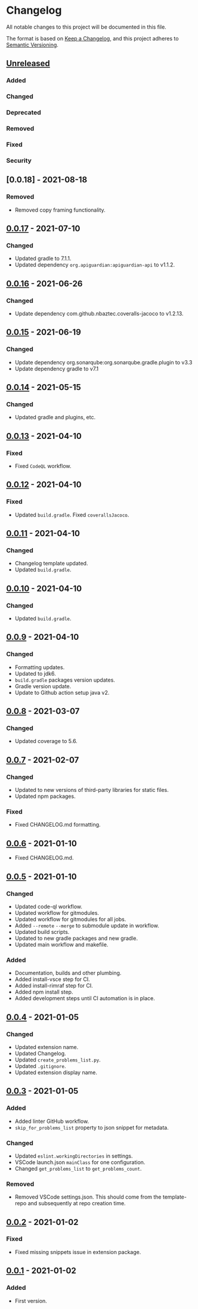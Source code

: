# Changelog

All notable changes to this project will be documented in this file.

The format is based on [Keep a Changelog][Keep a Changelog], and this project adheres to [Semantic Versioning][Semantic Versioning].

## [Unreleased]

### Added

### Changed

### Deprecated

### Removed

### Fixed

### Security

## [0.0.18] - 2021-08-18

### Removed

- Removed copy framing functionality.

## [0.0.17] - 2021-07-10

### Changed

- Updated gradle to 7.1.1.
- Updated dependency `org.apiguardian:apiguardian-api` to v1.1.2.

## [0.0.16] - 2021-06-26

### Changed

- Update dependency com.github.nbaztec.coveralls-jacoco to v1.2.13.

## [0.0.15] - 2021-06-19

### Changed

- Update dependency org.sonarqube:org.sonarqube.gradle.plugin to v3.3
- Update dependency gradle to v7.1

## [0.0.14] - 2021-05-15

### Changed

- Updated gradle and plugins, etc.

## [0.0.13] - 2021-04-10

### Fixed

- Fixed `CodeQL` workflow.

## [0.0.12] - 2021-04-10

### Fixed

- Updated `build.gradle`. Fixed `coverallsJacoco`.

## [0.0.11] - 2021-04-10

### Changed

- Changelog template updated.
- Updated `build.gradle`.

## [0.0.10] - 2021-04-10

### Changed

- Updated `build.gradle`.

## [0.0.9] - 2021-04-10

### Changed

- Formatting updates.
- Updated to jdk6.
- `build.gradle` packages version updates.
- Gradle version update.
- Update to Github action setup java v2.

## [0.0.8] - 2021-03-07

### Changed

- Updated coverage to 5.6.

## [0.0.7] - 2021-02-07

### Changed

- Updated to new versions of third-party libraries for static files.
- Updated npm packages.

### Fixed

- Fixed CHANGELOG.md formatting.

## [0.0.6] - 2021-01-10

- Fixed CHANGELOG.md.

## [0.0.5] - 2021-01-10

### Changed

- Updated code-ql workflow.
- Updated workflow for gitmodules.
- Updated workflow for gitmodules for all jobs.
- Added `--remote` `--merge` to submodule update in workflow.
- Updated build scripts.
- Updated to new gradle packages and new gradle.
- Updated main workflow and makefile.

### Added

- Documentation, builds and other plumbing.
- Added install-vsce step for CI.
- Added install-rimraf step for CI.
- Added npm install step.
- Added development steps until CI automation is in place.

## [0.0.4] - 2021-01-05

### Changed

- Updated extension name.
- Updated Changelog.
- Updated `create_problems_list.py`.
- Updated `.gitignore`.
- Updated extension display name.

## [0.0.3] - 2021-01-05

### Added

- Added linter GitHub workflow.
- `skip_for_problems_list` property to json snippet for metadata.

### Changed

- Updated `eslint.workingDirectories` in settings.
- VSCode launch.json `mainClass` for one configuration.
- Changed `get_problems_list` to `get_problems_count`.

### Removed

- Removed VSCode settings.json. This should come from the template-repo and subsequently at repo creation time.

## [0.0.2] - 2021-01-02

### Fixed

- Fixed missing snippets issue in extension package.

## [0.0.1] - 2021-01-02

### Added

- First version.

<!-- Links -->
[Keep a Changelog]: https://keepachangelog.com/
[Semantic Versioning]: https://semver.org/

<!-- Versions -->
[Unreleased]: https://github.com/computer-science-engineering/vscode-cse-framework/compare/v0.0.18..HEAD
[0.0.17]: https://github.com/computer-science-engineering/vscode-cse-framework/compare/v0.0.17..v0.0.18
[0.0.17]: https://github.com/computer-science-engineering/vscode-cse-framework/compare/v0.0.16..v0.0.17
[0.0.16]: https://github.com/computer-science-engineering/vscode-cse-framework/compare/v0.0.15..v0.0.16
[0.0.15]: https://github.com/computer-science-engineering/vscode-cse-framework/compare/v0.0.14..v0.0.15
[0.0.14]: https://github.com/computer-science-engineering/vscode-cse-framework/compare/v0.0.13..v0.0.14
[0.0.13]: https://github.com/computer-science-engineering/vscode-cse-framework/compare/v0.0.12..v0.0.13
[0.0.12]: https://github.com/computer-science-engineering/vscode-cse-framework/compare/v0.0.11..v0.0.12
[0.0.11]: https://github.com/computer-science-engineering/vscode-cse-framework/compare/v0.0.10..v0.0.11
[0.0.10]: https://github.com/computer-science-engineering/vscode-cse-framework/compare/v0.0.9..v0.0.10
[0.0.9]: https://github.com/computer-science-engineering/vscode-cse-framework/compare/v0.0.8..v0.0.9
[0.0.8]: https://github.com/computer-science-engineering/vscode-cse-framework/compare/v0.0.7..v0.0.8
[0.0.7]: https://github.com/computer-science-engineering/vscode-cse-framework/compare/v0.0.6..v0.0.7
[0.0.6]: https://github.com/computer-science-engineering/vscode-cse-framework/compare/v0.0.5..v0.0.6
[0.0.5]: https://github.com/computer-science-engineering/vscode-cse-framework/compare/v0.0.4..v0.0.5
[0.0.4]: https://github.com/computer-science-engineering/vscode-cse-framework/compare/v0.0.3..v0.0.4
[0.0.3]: https://github.com/computer-science-engineering/vscode-cse-framework/compare/v0.0.1..v0.0.3
[0.0.2]: https://github.com/computer-science-engineering/vscode-cse-framework/compare/v0.0.1..v0.0.2
[0.0.1]: https://github.com/computer-science-engineering/vscode-cse-framework/releases/tag/v0.0.1
